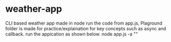 # weather-app
CLI based weather app made in node
run the code from app.js,
Plaground folder is made for practice/explaination for key concepts such as async and callback.
run the appication as shown below.
node app.js -a "<your address>" 
